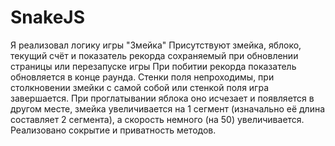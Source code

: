 # SnakeJS
Я реализовал логику игры "Змейка" Присутствуют змейка, яблоко, текущий счёт и показатель рекорда сохраняемый при обновлении страницы или перезапуске игры  При побитии рекорда показатель обновляется в конце раунда. Стенки поля непроходимы, при столкновении змейки с самой собой или стенкой поля игра завершается. При проглатывании яблока оно исчезает и появляется в другом месте, змейка увеличивается на 1 сегмент (изначально её длина составляет 2 сегмента), а скорость немного (на 50) увеличивается. Реализовано сокрытие и приватность методов. 
